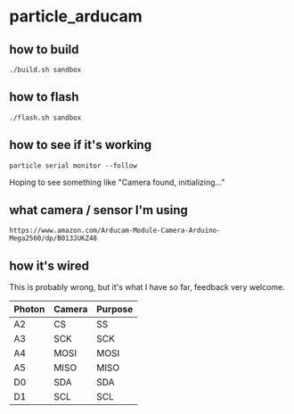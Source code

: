 # particle_arducam


how to build
---

    ./build.sh sandbox


how to flash
---

    ./flash.sh sandbox


how to see if it's working
---

    particle serial monitor --follow

Hoping to see something like "Camera found, initializing..."


what camera / sensor I'm using
---

    https://www.amazon.com/Arducam-Module-Camera-Arduino-Mega2560/dp/B013JUKZ48


how it's wired
---

This is probably wrong, but it's what I have so far, feedback very welcome.

|Photon	|Camera	|Purpose|
|---	|---	|---	|
|A2   	|CS   	|SS   	|
|A3   	|SCK   	|SCK   	|
|A4   	|MOSI  	|MOSI  	|
|A5   	|MISO  	|MISO  	|
|D0   	|SDA    |SDA    |
|D1   	|SCL    |SCL    |

